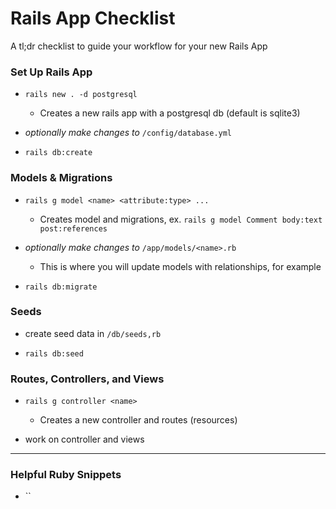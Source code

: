 # Rails App Checklist
A tl;dr checklist to guide your workflow for your new Rails App

### Set Up Rails App

- `rails new . -d postgresql`
  - Creates a new rails app with a postgresql db (default is sqlite3)

- _optionally make changes to_ `/config/database.yml`

- `rails db:create`

### Models & Migrations

- `rails g model <name> <attribute:type> ...`
  - Creates model and migrations, ex. `rails g model Comment body:text post:references`

- _optionally make changes to_ `/app/models/<name>.rb`
  - This is where you will update models with relationships, for example

- `rails db:migrate`

### Seeds

- create seed data in `/db/seeds,rb`

- `rails db:seed`

### Routes, Controllers, and Views

- `rails g controller <name>`
  - Creates a new controller and routes (resources)
  
- work on controller and views

-----

### Helpful Ruby Snippets

- ``

